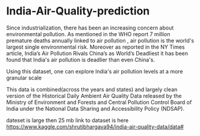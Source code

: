 # India-Air-Quality-prediction
Since industrialization, there has been an increasing concern about environmental pollution. As mentioned in the WHO report 7 million premature deaths annually linked to air pollution , air pollution is the world's largest single environmental risk. Moreover as reported in the NY Times article, India’s Air Pollution Rivals China’s as World’s Deadliest it has been found that India's air pollution is deadlier than even China's.

Using this dataset, one can explore India's air pollution levels at a more granular scale

This data is combined(across the years and states) and largely clean version of the Historical Daily Ambient Air Quality Data released by the Ministry of Environment and Forests and Central Pollution Control Board of India under the National Data Sharing and Accessibility Policy (NDSAP).

dateset is large then 25 mb
link to dataset is here
https://www.kaggle.com/shrutibhargava94/india-air-quality-data/data#
